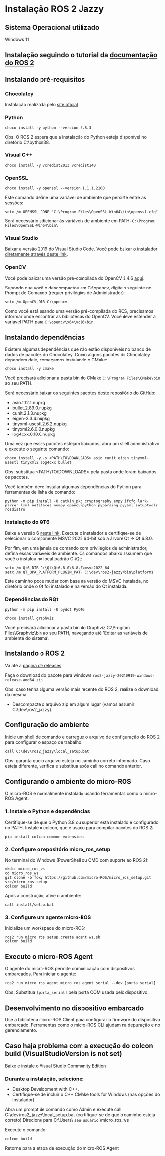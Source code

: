 # Instalação ROS 2 Jazzy

## Sistema Operacional utilizado
Windows 11

## Instalação seguindo o tutorial da [documentação do ROS 2](https://docs.ros.org/en/foxy/Installation/Windows-Install-Binary.html)

## Instalando pré-requisitos

### Chocolatey

Instalação realizada pelo [site oficial](https://chocolatey.org/)

### Python

```
choco install -y python --version 3.8.3
```

Obs: O ROS 2 espera que a instalação do Python esteja disponível no diretório C:\python38.

### Visual C++

```
choco install -y vcredist2013 vcredist140
```

### OpenSSL

```
choco install -y openssl --version 1.1.1.2100
```

Este comando define uma variável de ambiente que persiste entre as sessões: 
```
setx /m OPENSSL_CONF "C:\Program Files\OpenSSL-Win64\bin\openssl.cfg"
```

Será necessário adicionar às variáveis de ambiente em PATH: ```C:\Program Files\OpenSSL-Win64\bin\```

### Visual Studio

Baixar a versão 2019 do Visual Studio Code. [Você pode baixar o instalador diretamente através deste link](https://visualstudio.microsoft.com/pt-br/vs/older-downloads/). 

### OpenCV

Você pode baixar uma versão pré-compilada do OpenCV 3.4.6 [aqui](https://github.com/ros2/ros2/releases/download/opencv-archives/opencv-3.4.6-vc16.VS2019.zip).

Supondo que você o descompactou em C:\opencv, digite o seguinte no Prompt de Comando (requer privilégios de Administrador):
```
setx /m OpenCV_DIR C:\opencv
```

Como você está usando uma versão pré-compilada do ROS, precisamos informar onde encontrar as bibliotecas do OpenCV. Você deve estender a variável PATH para ```C:\opencv\x64\vc16\bin```.

## Instalando dependências

Existem algumas dependências que não estão disponíveis no banco de dados de pacotes do Chocolatey. Como alguns pacotes do Chocolatey dependem dele, começamos instalando o CMake:

```
choco install -y cmake
```

Você precisará adicionar a pasta bin do CMake ```C:\Program Files\CMake\bin``` ao seu PATH.

Será necessário baixar os seguintes pacotes [deste repositório do GitHub](https://github.com/ros2/choco-packages/releases/tag/2022-03-15): 

- asio.1.12.1.nupkg
- bullet.2.89.0.nupkg
- cunit.2.1.3.nupkg
- eigen-3.3.4.nupkg
- tinyxml-usestl.2.6.2.nupkg
- tinyxml2.6.0.0.nupkg
- log4cxx.0.10.0.nupkg

Uma vez que esses pacotes estejam baixados, abra um shell administrativo e execute o seguinte comando:

```
choco install -y -s <PATH\TO\DOWNLOADS> asio cunit eigen tinyxml-usestl tinyxml2 log4cxx bullet
```

Obs: substitua <PATH\TO\DOWNLOADS> pela pasta onde foram baixados os pacotes.

Você também deve instalar algumas dependências do Python para ferramentas de linha de comando: 
```
python -m pip install -U catkin_pkg cryptography empy ifcfg lark-parser lxml netifaces numpy opencv-python pyparsing pyyaml setuptools rosdistro
```

### Instalação do QT6

Baixe a versão 6 [neste link](https://www.qt.io/offline-installers). Execute o instalador e certifique-se de selecionar o componente MSVC 2022 64-bit sob a árvore Qt -> Qt 6.8.0.

Por fim, em uma janela de comando com privilégios de administrador, defina essas variáveis de ambiente. Os comandos abaixo assumem que você o instalou no local padrão C:\Qt:
```
setx /m Qt6_DIR C:\Qt\Qt6.8.0\6.8.0\msvc2022_64
setx /m QT_QPA_PLATFORM_PLUGIN_PATH C:\dev\ros2-jazzy\bin\platforms
```

Este caminho pode mudar com base na versão do MSVC instalada, no diretório onde o Qt foi instalado e na versão do Qt instalada.

### Dependências do RQt

```
python -m pip install -U pydot PyQt6
```

```
choco install graphviz
```

Você precisará adicionar a pasta bin do Graphviz C:\Program Files\Graphviz\bin ao seu PATH, navegando até 'Editar as variáveis de ambiente do sistema'.

## Instalando o ROS 2

Vá até a [página de releases](https://github.com/ros2/ros2/releases)

Faça o download do pacote para windows ```ros2-jazzy-20240919-windows-release-amd64.zip```

 Obs: caso tenha alguma versão mais recente do ROS 2, realize o download da mesma.

 - Descompacte o arquivo zip em algum lugar (vamos assumir C:\dev\ros2_jazzy).

## Configuração do ambiente

Inicie um shell de comando e carregue o arquivo de configuração do ROS 2 para configurar o espaço de trabalho:
```
call C:\dev\ros2_jazzy\local_setup.bat
```

Obs: garanta que o arquivo esteja no caminho correto informado. Caso esteja diferente, verifica e substitua após call no comando anterior.

## Configurando o ambiente do micro-ROS

O micro-ROS é normalmente instalado usando ferramentas como o micro-ROS Agent.

### 1. Instale o Python e dependências

Certifique-se de que o Python 3.8 ou superior está instalado e configurado no PATH.
Instale o colcon, que é usado para compilar pacotes do ROS 2:
```
pip install colcon-common-extensions
```

### 2. Configure o repositório micro_ros_setup

No terminal do Windows (PowerShell ou CMD com suporte ao ROS 2):

```
mkdir micro_ros_ws
cd micro_ros_ws
git clone -b foxy https://github.com/micro-ROS/micro_ros_setup.git src/micro_ros_setup
colcon build
```

Após a construção, ative o ambiente:

```
call install/setup.bat
```

### 3. Configure um agente micro-ROS

Inicialize um workspace do micro-ROS: 

```
ros2 run micro_ros_setup create_agent_ws.sh
colcon build
```

## Execute o micro-ROS Agent

O agente do micro-ROS permite comunicação com dispositivos embarcados. Para iniciar o agente:

```
ros2 run micro_ros_agent micro_ros_agent serial --dev [porta_serial]
```

Obs: Substitua ```[porta_serial]``` pela porta COM usada pelo dispositivo.

## Desenvolvimento no dispositivo embarcado

Use a biblioteca micro-ROS Client para configurar o firmware do dispositivo embarcado.
Ferramentas como o micro-ROS CLI ajudam na depuração e no gerenciamento.

## Caso haja problema com a execução do colcon build (VisualStudioVersion is not set)

Baixe e instale o Visual Studio Community Edition

### Durante a instalação, selecione:
- Desktop Development with C++.
- Certifique-se de incluir o C++ CMake tools for Windows (nas opções do instalador).

Abra um prompt de comando como Admin e execute call C:\dev\ros2_jazzy\local_setup.bat (certifique-se de que o caminho esteja correto)
Direcione para C:\Users\ ```seu-usuario``` \micro_ros_ws

Execute o comando: 

```
colcon build
```

Retorne para a etapa de execução do micro-ROS Agent
